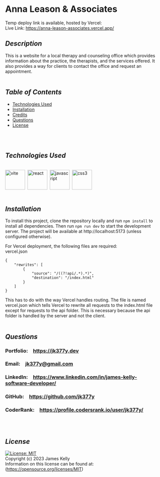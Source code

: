 # Anna Leason & Associates
Temp deploy link is available, hosted by Vercel:<br>
Live Link: https://anna-leason-associates.vercel.app/

## *Description*
This is a website for a local therapy and counseling office which provides information about the practice, the therapists, and the services offered. It also provides a way for clients to contact the office and request an appointment.
<br>
<br>


## *Table of Contents*
* [Technologies Used](#technologies-used)
* [Installation](#installation)
* [Credits](#credits)
* [Questions](#questions)
* [License](#license)
<br>
<br>

## *Technologies Used*
<br>
<a href="https://vitejs.dev/" target="_blank" rel="noreferrer"> 
<img src="https://skillicons.dev/icons?i=vite" alt="vite" title="Vite" width="64" height="64"/></a>&nbsp;
<a href="https://reactjs.org/" target="_blank" rel="noreferrer"> 
<img src="https://skillicons.dev/icons?i=react" alt="react" title="React" width="64" height="64"/></a>&nbsp; 
<a href="https://developer.mozilla.org/en-US/docs/Web/JavaScript" target="_blank" rel="noreferrer"><img src="https://skillicons.dev/icons?i=javascript" alt="javascript" title="Javascript" width="64" height="64"/></a>&nbsp;
<a href="https://www.w3schools.com/css/" target="_blank" rel="noreferrer"> 
<img src="https://skillicons.dev/icons?i=css" alt="css3" title="CSS3" width="64" height="64"/></a>&nbsp;
<br>
<br>

## *Installation*
To install this project, clone the repository locally and run `npm install` to install all dependencies. Then run `npm run dev` to start the development server. The project will be available at http://localhost:5173 (unless configured otherwise).

For Vercel deployment, the following files are required:<br>
vercel.json
```
{
	"rewrites": [
		{
			"source": "/((?!api/.*).*)",
			"destination": "/index.html"
		}
	]
}
```
This has to do with the way Vercel handles routing. The file is named vercel.json which tells Vercel to rewrite all requests to the index.html file except for requests to the api folder. This is necessary because the api folder is handled by the server and not the client. 
<br>
<br>

## *Questions*
<h3>Portfolio:&emsp;<a href="https://jk377y.dev" target="_blank">https://jk377y.dev</a></h3>
<h3>Email:&emsp;<a href="mailto:jk377y@gmail.com" target="_blank">jk377y@gmail.com</a></h3>
<h3>LinkedIn:&emsp;<a href="https://www.linkedin.com/in/james-kelly-software-developer/" target="_blank">https://www.linkedin.com/in/james-kelly-software-developer/</a></h3>
<h3>GitHub:&emsp;<a href="https://github.com/jk377y" target="_blank">https://github.com/jk377y</a></h3>
<h3>CoderRank:&emsp;<a href="https://profile.codersrank.io/user/jk377y/" target="_blank">https://profile.codersrank.io/user/jk377y/</a></h3>
<br>
<br>

## *License*
[![License: MIT](https://img.shields.io/badge/License-MIT-blue.svg)](https://opensource.org/licenses/MIT)
<br>Copyright (c) 2023 James Kelly
<br>Information on this license can be found at: (https://opensource.org/licenses/MIT)